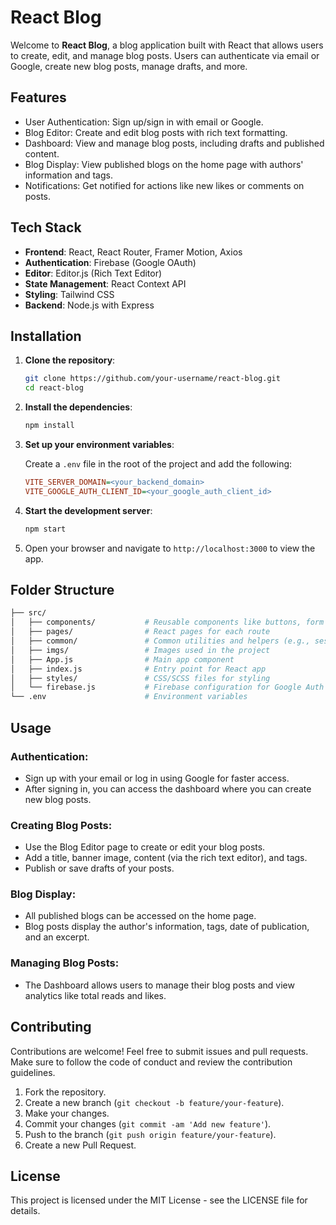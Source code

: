
# React Blog

Welcome to **React Blog**, a blog application built with React that allows users to create, edit, and manage blog posts. Users can authenticate via email or Google, create new blog posts, manage drafts, and more.

## Features

- User Authentication: Sign up/sign in with email or Google.
- Blog Editor: Create and edit blog posts with rich text formatting.
- Dashboard: View and manage blog posts, including drafts and published content.
- Blog Display: View published blogs on the home page with authors' information and tags.
- Notifications: Get notified for actions like new likes or comments on posts.

## Tech Stack

- **Frontend**: React, React Router, Framer Motion, Axios
- **Authentication**: Firebase (Google OAuth)
- **Editor**: Editor.js (Rich Text Editor)
- **State Management**: React Context API
- **Styling**: Tailwind CSS
- **Backend**: Node.js with Express

## Installation

1. **Clone the repository**:

   ```bash
   git clone https://github.com/your-username/react-blog.git
   cd react-blog
   ```

2. **Install the dependencies**:

   ```bash
   npm install
   ```

3. **Set up your environment variables**:

   Create a `.env` file in the root of the project and add the following:

   ```ini
   VITE_SERVER_DOMAIN=<your_backend_domain>
   VITE_GOOGLE_AUTH_CLIENT_ID=<your_google_auth_client_id>
   ```

4. **Start the development server**:

   ```bash
   npm start
   ```

5. Open your browser and navigate to `http://localhost:3000` to view the app.

## Folder Structure

```bash
├── src/
│   ├── components/           # Reusable components like buttons, form elements, cards, etc.
│   ├── pages/                # React pages for each route
│   ├── common/               # Common utilities and helpers (e.g., session management, AWS, animations)
│   ├── imgs/                 # Images used in the project
│   ├── App.js                # Main app component
│   ├── index.js              # Entry point for React app
│   ├── styles/               # CSS/SCSS files for styling
│   └── firebase.js           # Firebase configuration for Google Auth
└── .env                      # Environment variables
```

## Usage

### Authentication:

- Sign up with your email or log in using Google for faster access.
- After signing in, you can access the dashboard where you can create new blog posts.

### Creating Blog Posts:

- Use the Blog Editor page to create or edit your blog posts.
- Add a title, banner image, content (via the rich text editor), and tags.
- Publish or save drafts of your posts.

### Blog Display:

- All published blogs can be accessed on the home page.
- Blog posts display the author's information, tags, date of publication, and an excerpt.

### Managing Blog Posts:

- The Dashboard allows users to manage their blog posts and view analytics like total reads and likes.

## Contributing

Contributions are welcome! Feel free to submit issues and pull requests. Make sure to follow the code of conduct and review the contribution guidelines.

1. Fork the repository.
2. Create a new branch (`git checkout -b feature/your-feature`).
3. Make your changes.
4. Commit your changes (`git commit -am 'Add new feature'`).
5. Push to the branch (`git push origin feature/your-feature`).
6. Create a new Pull Request.

## License

This project is licensed under the MIT License - see the LICENSE file for details.

